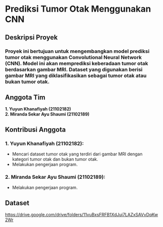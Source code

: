 # **Prediksi Tumor Otak Menggunakan CNN**

## **Deskripsi Proyek**
### Proyek ini bertujuan untuk mengembangkan model prediksi tumor otak menggunakan Convolutional Neural Network (CNN). Model ini akan memprediksi keberadaan tumor otak berdasarkan gambar MRI. Dataset yang digunakan berisi gambar MRI yang diklasifikasikan sebagai tumor otak atau bukan tumor otak.

## **Anggota Tim**
**1. Yuyun Khanafiyah (21102182)** <br>
**2. Miranda Sekar Ayu Shaumi (21102189)**

## **Kontribusi Anggota**
### **1. Yuyun Khanafiyah (21102182):**
- Mencari dataset tumor otak yang terdiri dari gambar MRI dengan kategori tumor otak dan bukan tumor otak.
- Melakukan pengerjaan program.
### **2. Miranda Sekar Ayu Shaumi (21102189):**
- Melakukan pengerjaan program.

## Dataset 
https://drive.google.com/drive/folders/11vuBxsFRFB1XdJui7LAZxSAVvDqKw2Wr
